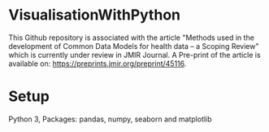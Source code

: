 # VisualisationWithPython
This Github repository is associated with the article "Methods used in the development of Common Data Models for health data – a Scoping Review" which is currently under review in JMIR Journal. A Pre-print of the article is available on: https://preprints.jmir.org/preprint/45116. 

# Setup
Python 3, Packages: pandas, numpy, seaborn and matplotlib
